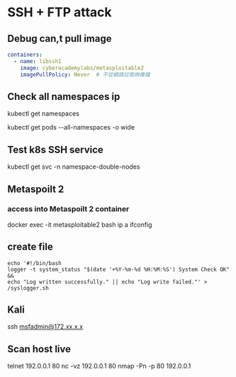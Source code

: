 # SSH + FTP attack
## Debug can,t pull image
```yaml
containers:
  - name: libssh1
    image: cyberacademylabs/metasploitable2
    imagePullPolicy: Never  # 不從網路拉取映像檔
```

## Check all namespaces ip
kubectl get namespaces

kubectl get pods --all-namespaces -o wide


## Test k8s SSH service
kubectl get svc -n namespace-double-nodes


## Metaspoilt 2
### access into Metaspoilt 2 container
docker exec -it metasploitable2 bash
ip a
ifconfig

## create file
```
echo '#!/bin/bash
logger -t system_status "$(date '+%Y-%m-%d %H:%M:%S') System Check OK" &&
echo "Log written successfully." || echo "Log write failed."' > /syslogger.sh
```

## Kali
ssh msfadmin@172.xx.x.x

## Scan host live
telnet 192.0.0.1 80
nc -vz 192.0.0.1 80
nmap -Pn -p 80 192.0.0.1





